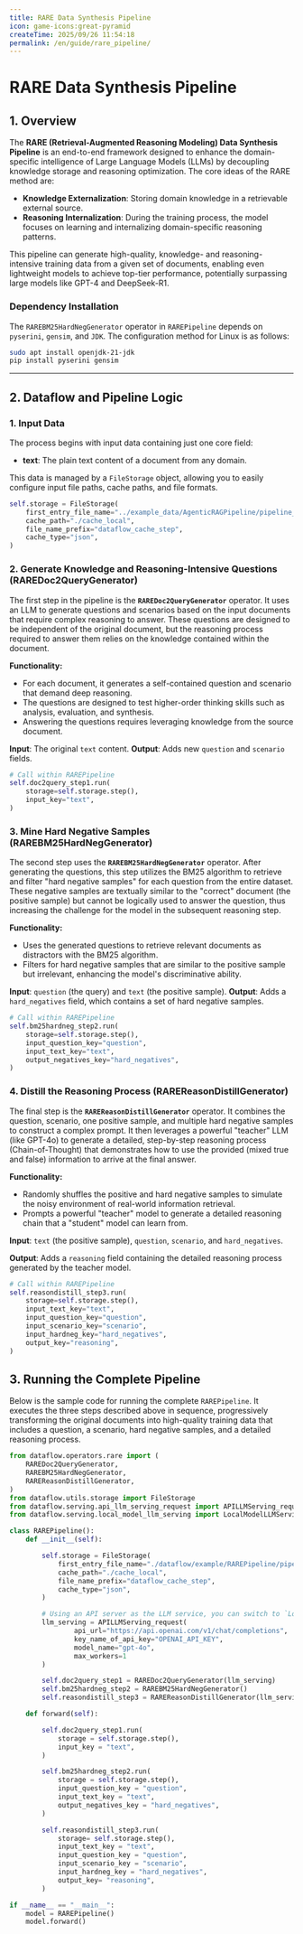 ```yaml
---
title: RARE Data Synthesis Pipeline
icon: game-icons:great-pyramid
createTime: 2025/09/26 11:54:18
permalink: /en/guide/rare_pipeline/
---
```


# RARE Data Synthesis Pipeline

## 1\. Overview

The **RARE (Retrieval-Augmented Reasoning Modeling) Data Synthesis Pipeline** is an end-to-end framework designed to enhance the domain-specific intelligence of Large Language Models (LLMs) by decoupling knowledge storage and reasoning optimization. The core ideas of the RARE method are:

  - **Knowledge Externalization**: Storing domain knowledge in a retrievable external source.
  - **Reasoning Internalization**: During the training process, the model focuses on learning and internalizing domain-specific reasoning patterns.

This pipeline can generate high-quality, knowledge- and reasoning-intensive training data from a given set of documents, enabling even lightweight models to achieve top-tier performance, potentially surpassing large models like GPT-4 and DeepSeek-R1.

### Dependency Installation
The `RAREBM25HardNegGenerator` operator in `RAREPipeline` depends on `pyserini`, `gensim`, and `JDK`. The configuration method for Linux is as follows:
```bash
sudo apt install openjdk-21-jdk
pip install pyserini gensim
```

-----

## 2\. Dataflow and Pipeline Logic

### 1\. Input Data

The process begins with input data containing just one core field:

  * **text**: The plain text content of a document from any domain.

This data is managed by a `FileStorage` object, allowing you to easily configure input file paths, cache paths, and file formats.

```python
self.storage = FileStorage(
    first_entry_file_name="../example_data/AgenticRAGPipeline/pipeline_small_chunk.json",
    cache_path="./cache_local",
    file_name_prefix="dataflow_cache_step",
    cache_type="json",
)
```

### 2\. Generate Knowledge and Reasoning-Intensive Questions (RAREDoc2QueryGenerator)

The first step in the pipeline is the **`RAREDoc2QueryGenerator`** operator. It uses an LLM to generate questions and scenarios based on the input documents that require complex reasoning to answer. These questions are designed to be independent of the original document, but the reasoning process required to answer them relies on the knowledge contained within the document.

**Functionality:**

  - For each document, it generates a self-contained question and scenario that demand deep reasoning.
  - The questions are designed to test higher-order thinking skills such as analysis, evaluation, and synthesis.
  - Answering the questions requires leveraging knowledge from the source document.

**Input**: The original `text` content. **Output**: Adds new `question` and `scenario` fields.

```python
# Call within RAREPipeline
self.doc2query_step1.run(
    storage=self.storage.step(),
    input_key="text",
)
```

### 3\. Mine Hard Negative Samples (RAREBM25HardNegGenerator)

The second step uses the **`RAREBM25HardNegGenerator`** operator. After generating the questions, this step utilizes the BM25 algorithm to retrieve and filter "hard negative samples" for each question from the entire dataset. These negative samples are textually similar to the "correct" document (the positive sample) but cannot be logically used to answer the question, thus increasing the challenge for the model in the subsequent reasoning step.

**Functionality:**

  - Uses the generated questions to retrieve relevant documents as distractors with the BM25 algorithm.
  - Filters for hard negative samples that are similar to the positive sample but irrelevant, enhancing the model's discriminative ability.

**Input**: `question` (the query) and `text` (the positive sample). **Output**: Adds a `hard_negatives` field, which contains a set of hard negative samples.

```python
# Call within RAREPipeline
self.bm25hardneg_step2.run(
    storage=self.storage.step(),
    input_question_key="question",
    input_text_key="text",
    output_negatives_key="hard_negatives",
)
```

### 4\. Distill the Reasoning Process (RAREReasonDistillGenerator)

The final step is the **`RAREReasonDistillGenerator`** operator. It combines the question, scenario, one positive sample, and multiple hard negative samples to construct a complex prompt. It then leverages a powerful "teacher" LLM (like GPT-4o) to generate a detailed, step-by-step reasoning process (Chain-of-Thought) that demonstrates how to use the provided (mixed true and false) information to arrive at the final answer.

**Functionality:**

  - Randomly shuffles the positive and hard negative samples to simulate the noisy environment of real-world information retrieval.
  - Prompts a powerful "teacher" model to generate a detailed reasoning chain that a "student" model can learn from.

**Input**: `text` (the positive sample), `question`, `scenario`, and `hard_negatives`.

**Output**: Adds a `reasoning` field containing the detailed reasoning process generated by the teacher model.

```python
# Call within RAREPipeline
self.reasondistill_step3.run(
    storage=self.storage.step(),
    input_text_key="text",
    input_question_key="question",
    input_scenario_key="scenario",
    input_hardneg_key="hard_negatives",
    output_key="reasoning",
)
```

## 3\. Running the Complete Pipeline

Below is the sample code for running the complete `RAREPipeline`. It executes the three steps described above in sequence, progressively transforming the original documents into high-quality training data that includes a question, a scenario, hard negative samples, and a detailed reasoning process.

```python
from dataflow.operators.rare import (
    RAREDoc2QueryGenerator,
    RAREBM25HardNegGenerator,
    RAREReasonDistillGenerator,
)
from dataflow.utils.storage import FileStorage
from dataflow.serving.api_llm_serving_request import APILLMServing_request
from dataflow.serving.local_model_llm_serving import LocalModelLLMServing_vllm

class RAREPipeline():
    def __init__(self):

        self.storage = FileStorage(
            first_entry_file_name="./dataflow/example/RAREPipeline/pipeline_small_chunk.json",
            cache_path="./cache_local",
            file_name_prefix="dataflow_cache_step",
            cache_type="json",
        )

        # Using an API server as the LLM service, you can switch to `LocalModelLLMServing_vllm` to use a local model.
        llm_serving = APILLMServing_request(
                api_url="https://api.openai.com/v1/chat/completions",
                key_name_of_api_key="OPENAI_API_KEY",
                model_name="gpt-4o",
                max_workers=1
        )

        self.doc2query_step1 = RAREDoc2QueryGenerator(llm_serving)
        self.bm25hardneg_step2 = RAREBM25HardNegGenerator()
        self.reasondistill_step3 = RAREReasonDistillGenerator(llm_serving)

    def forward(self):

        self.doc2query_step1.run(
            storage = self.storage.step(),
            input_key = "text",
        )

        self.bm25hardneg_step2.run(
            storage = self.storage.step(),
            input_question_key = "question",
            input_text_key = "text",
            output_negatives_key = "hard_negatives",
        )

        self.reasondistill_step3.run(
            storage= self.storage.step(),
            input_text_key = "text",
            input_question_key = "question",
            input_scenario_key = "scenario",
            input_hardneg_key = "hard_negatives",
            output_key= "reasoning",
        )

if __name__ == "__main__":
    model = RAREPipeline()
    model.forward()
```